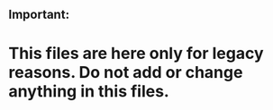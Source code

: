 ## Important:

# This files are here only for legacy reasons. Do not add or change anything in this files.